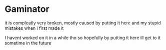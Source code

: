 # Gaminator

it is compleatly very broken, mostly caused by putting it here and my stupid mistakes when i first made it

I havent worked on it in a while tho so hopefully by putting it here ill get to it sometime in the future
